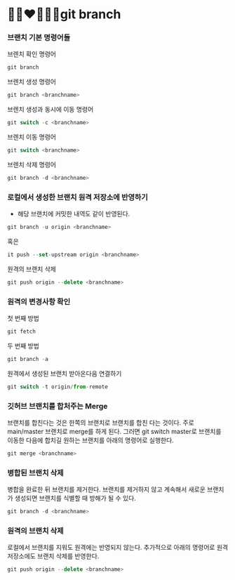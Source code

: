 # 👩🏻‍❤️‍💋‍👨🏻git branch

### 브랜치 기본 명령어들

브렌치 확인 명령어

```jsx
git branch
```

브렌치 생성 명령어

```jsx
git branch <branchname>
```

브렌치 생성과 동시에 이동 명령어

```jsx
git switch -c <branchname>
```

브렌치 이동 명령어

```jsx
git switch <branchname>
```

브렌치 삭제 명령어

```jsx
git branch -d <branchname>
```

### 로컬에서 생성한 브랜치 원격 저장소에 반영하기

- 해당 브랜치에 커밋한 내역도 같이 반영된다.

```jsx
git branch -u origin <branchname>
```

혹은
```jsx
it push --set-upstream origin <branchname>
```

원격의 브랜치 삭제

```jsx
git push origin --delete <branchname>
```

### 원격의 변경사항 확인

첫 번째 방법

```jsx
git fetch
```

두 번째 방법

```jsx
git branch -a
```

원격에서 생성된 브랜치 받아온다음 연결하기

```jsx
git switch -t origin/from-remote
```

### 깃허브 브랜치를 합처주는 Merge

브랜치를 합친다는 것은 한쪽의 브랜치로 브랜치를 합친 다는 것이다. 주로 main/master 브랜치로 merge를 하게 된다. 그러면 git switch master로 브랜치를 이동한 다음에 합치길 원하는 브랜치를 아래의 명령어로 실행한다.

```jsx
git merge <branchname>
```

### 병합된 브랜치 삭제

병합을 완료한 뒤 브랜치를 제거한다. 브랜치를 제거하지 않고 계속해서 새로운 브랜치가 생성되면 브랜치를 식별할 때 방해가 될 수 있다.

```jsx
git branch -d <branchname>
```

### 원격의 브랜치 삭제

로컬에서 브랜치를 지워도 원격에는 반영되지 않는다. 추가적으로 아래의 명령어로 원격 저장소에도 브랜치 삭제를 반영한다.

```jsx
git push origin --delete <branchname>
```
